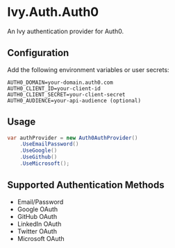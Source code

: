 # Ivy.Auth.Auth0

An Ivy authentication provider for Auth0.

## Configuration

Add the following environment variables or user secrets:

```
AUTH0_DOMAIN=your-domain.auth0.com
AUTH0_CLIENT_ID=your-client-id
AUTH0_CLIENT_SECRET=your-client-secret
AUTH0_AUDIENCE=your-api-audience (optional)
```

## Usage

```csharp
var authProvider = new Auth0AuthProvider()
    .UseEmailPassword()
    .UseGoogle()
    .UseGithub()
    .UseMicrosoft();
```

## Supported Authentication Methods

- Email/Password
- Google OAuth
- GitHub OAuth
- LinkedIn OAuth
- Twitter OAuth
- Microsoft OAuth
